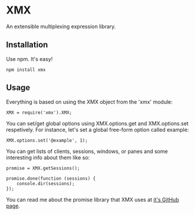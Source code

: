 XMX
===

An extensible multiplexing expression library.


Installation
------------

Use npm. It's easy!

    npm install xmx


Usage
-----

Everything is based on using the XMX object from the 'xmx' module:

    XMX = require('xmx').XMX;

You can set/get global options using XMX.options.get and XMX.options.set
respetively. For instance, let's set a global free-form option called example:

    XMX.options.set('@example', 1);

You can get lists of clients, sessions, windows, or panes and some interesting
info about them like so:

    promise = XMX.getSessions();

    promise.done(function (sessions) {
        console.dir(sessions);
    });

You can read me about the promise library that XMX uses at
[it's GitHub page](https://github.com/kriskowal/q).

